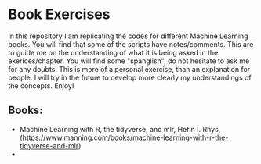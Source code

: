 # Book Exercises
In this repository I am replicating the codes for different Machine Learning books. 
You will find that some of the scripts have notes/comments. This are to guide me on the understanding of what it is being asked in the exerices/chapter.
You will find some "spanglish", do not hesitate to ask me for any doubts.
This is more of a personal exercise, than an explanation for people. I will try in the future to develop more clearly my understandings of the concepts. 
Enjoy!

## Books:
- Machine Learning with R, the tidyverse, and mlr, Hefin I. Rhys, (https://www.manning.com/books/machine-learning-with-r-the-tidyverse-and-mlr)
- 
